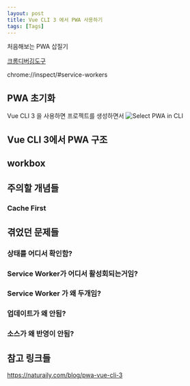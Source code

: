 ```yaml
---
layout: post
title: Vue CLI 3 에서 PWA 사용하기
tags: [Tags]
---
```


처음해보는 PWA 삽질기

[크롬디버깅도구](chrome://serviceworker-internals/)

chrome://inspect/#service-workers

## PWA 초기화

Vue CLI 3 을 사용하면 프로젝트를 생성하면서 ![Select PWA in CLI](/img/2019-01-17-19-09-04.png)


## Vue CLI 3에서 PWA 구조

## workbox

## 주의할 개념들

### Cache First

### 

## 겪었던 문제들

### 상태를 어디서 확인함?

### Service Worker가 어디서 활성회되는거임?

### Service Worker 가 왜 두개임?

### 업데이트가 왜 안됨?

### 소스가 왜 반영이 안됨?

## 참고 링크들

https://naturaily.com/blog/pwa-vue-cli-3